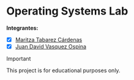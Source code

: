 # Operating Systems Lab

**Integrantes:**

- [X] [Maritza Tabarez Cárdenas](https://github.com/MaritzaTC)
- [X] [Juan David Vasquez Ospina](https://github.com/JuanVasquezO)

> [!IMPORTANT]  
> This project is for educational purposes only.
